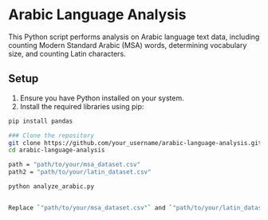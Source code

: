 # Arabic Language Analysis

This Python script performs analysis on Arabic language text data, including counting Modern Standard Arabic (MSA) words, determining vocabulary size, and counting Latin characters.

## Setup

1. Ensure you have Python installed on your system.
2. Install the required libraries using pip:

```bash
pip install pandas

### Clone the repository
git clone https://github.com/your_username/arabic-language-analysis.git
cd arabic-language-analysis

path = "path/to/your/msa_dataset.csv"
path2 = "path/to/your/latin_dataset.csv"

python analyze_arabic.py


Replace `"path/to/your/msa_dataset.csv"` and `"path/to/your/latin_dataset.csv"` with the actual file paths to your MSA and Latin datasets. Also, make sure to name your Python script accordingly (e.g., `analyze_arabic.py`).
